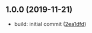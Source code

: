 ## 1.0.0 (2019-11-21)

* build: initial commit ([2ea1dfd](https://gitlab.com/pds_uoc_craft/myhealth/commit/2ea1dfd))



